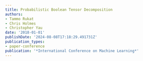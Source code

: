 ```yaml
---
title: Probabilistic Boolean Tensor Decomposition
authors:
- Tammo Rukat
- Chris Holmes
- Christopher Yau
date: '2018-01-01'
publishDate: '2024-08-08T17:18:29.491731Z'
publication_types:
- paper-conference
publication: '*International Conference on Machine Learning*'
---
```

